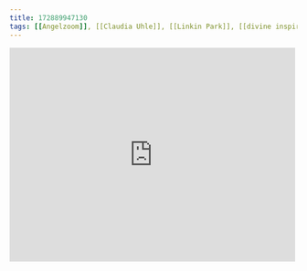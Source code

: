 ```yaml
---
title: 172889947130
tags: [[Angelzoom]], [[Claudia Uhle]], [[Linkin Park]], [[divine inspiration]]
---
```

<iframe allow="accelerometer; autoplay; clipboard-write; encrypted-media; gyroscope; picture-in-picture" allowfullscreen="" frameborder="0" height="375" id="youtube_iframe" src="https://www.youtube.com/embed/WLrzUlIUHTY?feature=oembed&amp;enablejsapi=1&amp;origin=https://safe.txmblr.com&amp;wmode=opaque" width="500"></iframe>